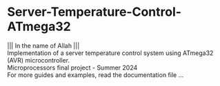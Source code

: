 # Server-Temperature-Control-ATmega32 
||| In the name of Allah |||</br> 
Implementation of a server temperature control system using ATmega32 (AVR) microcontroller.</br > 
Microprocessors final project - Summer 2024</br > 
For more guides and examples, read the documentation file ...
